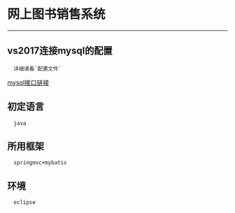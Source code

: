 网上图书销售系统
===============
----------------
## vs2017连接mysql的配置<br>
      详细请看`配置文件`
[mysql接口链接](https://dev.mysql.com/doc/refman/5.7/en/mysql-init.html)
## 初定语言
      java
## 所用框架
      springmvc+mybatis
## 环境
      eclipse

